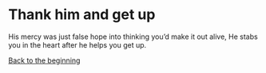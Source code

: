 # Thank him and get up

His mercy was just false hope into thinking you’d make it out alive, He stabs you in the heart after he helps you get up. 

[Back to the beginning](../beginning.md)